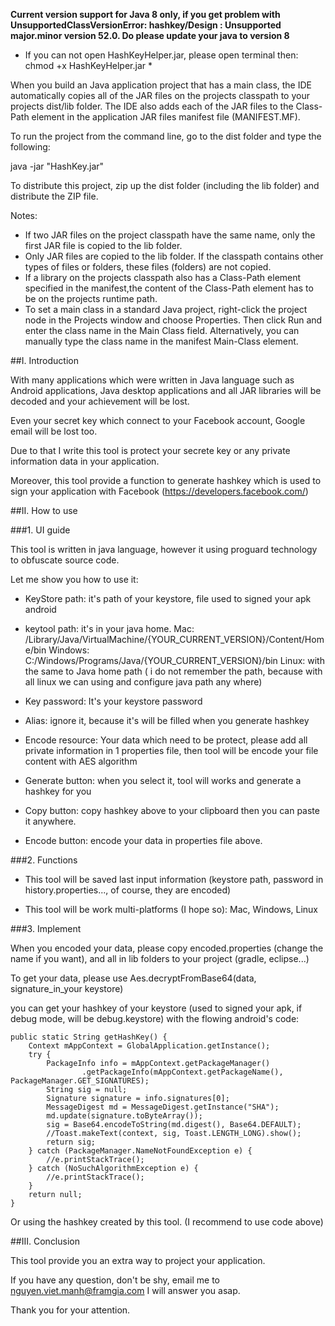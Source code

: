 **Current version support for Java 8 only, if you get problem with UnsupportedClassVersionError: hashkey/Design : Unsupported major.minor version 52.0. Do please update your java to version 8**

* If you can not open HashKeyHelper.jar, please open terminal then: chmod +x HashKeyHelper.jar *

When you build an Java application project that has a main class, the IDE
automatically copies all of the JAR
files on the projects classpath to your projects dist/lib folder. The IDE
also adds each of the JAR files to the Class-Path element in the application
JAR files manifest file (MANIFEST.MF).

To run the project from the command line, go to the dist folder and
type the following:

java -jar "HashKey.jar" 

To distribute this project, zip up the dist folder (including the lib folder)
and distribute the ZIP file.

Notes:

* If two JAR files on the project classpath have the same name, only the first
JAR file is copied to the lib folder.
* Only JAR files are copied to the lib folder.
If the classpath contains other types of files or folders, these files (folders)
are not copied.
* If a library on the projects classpath also has a Class-Path element
specified in the manifest,the content of the Class-Path element has to be on
the projects runtime path.
* To set a main class in a standard Java project, right-click the project node
in the Projects window and choose Properties. Then click Run and enter the
class name in the Main Class field. Alternatively, you can manually type the
class name in the manifest Main-Class element.

##I. Introduction

With many applications which were written in Java language such as Android 
applications, Java desktop applications and all JAR libraries will be decoded 
and your achievement will be lost.

Even your secret key which connect to your Facebook account, Google email will
be lost too.

Due to that I write this tool is protect your secrete key or any private
information data in your application.

Moreover, this tool provide a function to generate hashkey which is used to 
sign your application with Facebook (https://developers.facebook.com/)

##II. How to use

###1. UI guide

This tool is written in java language, however it using proguard technology to 
obfuscate source code.

Let me show you how to use it:

- KeyStore path: it's path of your keystore, file used to signed your apk 
android 

- keytool path: it's in your java home. 
Mac: /Library/Java/VirtualMachine/{YOUR_CURRENT_VERSION}/Content/Home/bin
Windows: C:/Windows/Programs/Java/{YOUR_CURRENT_VERSION}/bin
Linux: with the same to Java home path ( i do not remember the path, because 
with all linux we can using and configure java path any where)

- Key password: It's your keystore password

- Alias: ignore it, because it's will be filled when you generate hashkey

- Encode resource: Your data which need to be protect, please add all private
information in 1 properties file, then tool will be encode your file content
with AES algorithm

- Generate button: when you select it, tool will works and generate a hashkey
for you

- Copy button: copy hashkey above to your clipboard then you can paste it
anywhere.

- Encode button: encode your data in properties file above.

###2. Functions

- This tool will be saved last input information (keystore path, password in 
history.properties..., of course, they are encoded)

- This tool will be work multi-platforms (I hope so): Mac, Windows, Linux

###3. Implement

When you encoded your data, please copy encoded.properties (change the name if
you want), and all in lib folders to your project (gradle, eclipse...)

To get your data, please use Aes.decryptFromBase64(data, signature_in_your 
keystore)

you can get your hashkey of your keystore (used to signed your apk, if debug 
mode, will be debug.keystore) with the flowing android's code:

    public static String getHashKey() {
        Context mAppContext = GlobalApplication.getInstance();
        try {
            PackageInfo info = mAppContext.getPackageManager()
                    .getPackageInfo(mAppContext.getPackageName(), PackageManager.GET_SIGNATURES);
            String sig = null;
            Signature signature = info.signatures[0];
            MessageDigest md = MessageDigest.getInstance("SHA");
            md.update(signature.toByteArray());
            sig = Base64.encodeToString(md.digest(), Base64.DEFAULT);
            //Toast.makeText(context, sig, Toast.LENGTH_LONG).show();
            return sig;
        } catch (PackageManager.NameNotFoundException e) {
            //e.printStackTrace();
        } catch (NoSuchAlgorithmException e) {
            //e.printStackTrace();
        }
        return null;
    }
Or using the hashkey created by this tool. (I recommend to use code above)

##III. Conclusion

This tool provide you an extra way to project your application. 

If you have any question, don't be shy, email me to nguyen.viet.manh@framgia.com
I will answer you asap.

Thank you for your attention.

